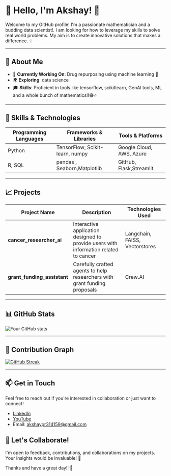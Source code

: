 # 🌈 Hello, I'm Akshay! 👋
Welcome to my GitHub profile! I'm a passionate mathematician and a budding data scientist!. I am looking for how to leverage my skills to solve real world problems. My aim is to create innovative solutions that makes a difference. 💡

---

## 🌱 About Me
- 🔭 **Currently Working On**: Drug repurposing using machine learning 📜
- 🌍 **Exploring**: data science
- 🎓 **Skills**: Proficient in tools like tensorflow, scikitlearn, GenAI tools, ML and a whole bunch of mathematics!!😁⭐

---

## 🔧 Skills & Technologies

| **Programming Languages** | **Frameworks & Libraries**     | **Tools & Platforms**   |
|---------------------------|--------------------------------|-------------------------|
| Python                    | TensorFlow, Scikit-learn, numpy| Google Cloud, AWS, Azure|
| R, SQL                    | pandas , Seaborn,Matplotlib    | GitHub, Flask,Streamlit |


---

## 📈 Projects

| **Project Name**           | **Description**                                                                     | **Technologies Used**         |
|----------------------------|-------------------------------------------------------------------------------------|-------------------------------|
| **cancer_researcher_ai**   | Interactive application designed to provide users with information related to cancer| Langchain, FAISS, Vectorstores|
| **grant_funding_assistant**| Carefully crafted agents to help researchers with grant funding proposals           | Crew.AI                       |


---

## 📊 GitHub Stats

![Your GitHub stats](https://github-readme-stats.vercel.app/api?username=dorcatz123&show_icons=true&theme=radical)

---

## 📆 Contribution Graph

[![GitHub Streak](https://github-readme-streak-stats.herokuapp.com/?user=dorcatz123&theme=radical)](https://git.io/streak-stats)

---

## 📫 Get in Touch
Feel free to reach out if you're interested in collaboration or just want to connect!

- [LinkedIn](https://www.linkedin.com/in/akshay-p-r-196181246/)
- [YouTube](https://www.youtube.com/@yellowmathboard)
- Email: akshaypr314159@gmail.com

## 🚀 Let's Collaborate!
I'm open to feedback, contributions, and collaborations on my projects. Your insights would be invaluable! 💬

Thanks and have a great day!! 🌟

